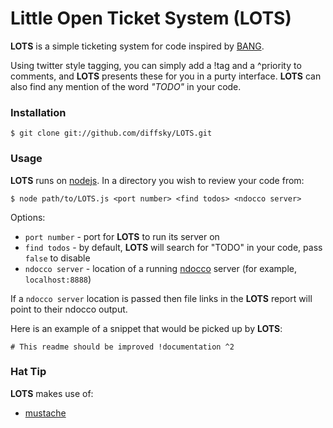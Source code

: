 # Little Open Ticket System (LOTS)

**LOTS** is a simple ticketing system for code inspired by [BANG](http://www.thecodebase.com/bang/).

Using twitter style tagging, you can simply add a !tag and a ^priority to comments, and **LOTS** presents these for you in a purty interface.
**LOTS** can also find any mention of the word _"TODO"_ in your code.

### Installation

    $ git clone git://github.com/diffsky/LOTS.git

### Usage

**LOTS** runs on [nodejs](http://nodejs.org/). In a directory you wish to review your code from:

    $ node path/to/LOTS.js <port number> <find todos> <ndocco server>

Options:

   * `port number` - port for **LOTS** to run its server on
   * `find todos` - by default, **LOTS** will search for "TODO" in your code, pass `false` to disable
   * `ndocco server` - location of a running [ndocco](https://github.com/diffsky/ndocco) server (for example, `localhost:8888`)

If a `ndocco server` location is passed then file links in the **LOTS** report will point to their ndocco output.

Here is an example of a snippet that would be picked up by **LOTS**:

    # This readme should be improved !documentation ^2

### Hat Tip

**LOTS** makes use of:

   * [mustache](https://github.com/janl/mustache.js)